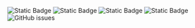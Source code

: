 ![Static Badge](https://img.shields.io/badge/blacklists-60-000000) ![Static Badge](https://img.shields.io/badge/blacklisted-2524027-cc0000) ![Static Badge](https://img.shields.io/badge/whitelisted-2244-00CC00) ![Static Badge](https://img.shields.io/badge/streaming_blacklist-28107-000000) ![GitHub issues](https://img.shields.io/github/issues/fabriziosalmi/blacklists)

